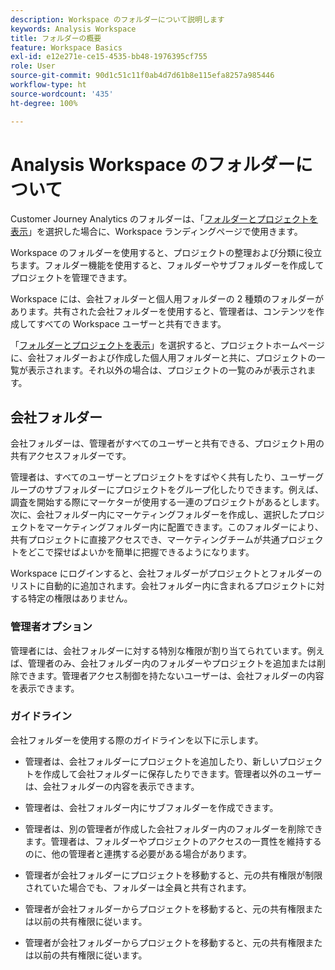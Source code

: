 ```yaml
---
description: Workspace のフォルダーについて説明します
keywords: Analysis Workspace
title: フォルダーの概要
feature: Workspace Basics
exl-id: e12e271e-ce15-4535-bb48-1976395cf755
role: User
source-git-commit: 90d1c51c11f0ab4d7d61b8e115efa8257a985446
workflow-type: ht
source-wordcount: '435'
ht-degree: 100%

---
```


# Analysis Workspace のフォルダーについて

Customer Journey Analytics のフォルダーは、「[フォルダーとプロジェクトを表示](../freeform-overview.md#show-selector)」を選択した場合に、Workspace ランディングページで使用きます。

Workspace のフォルダーを使用すると、プロジェクトの整理および分類に役立ちます。フォルダー機能を使用すると、フォルダーやサブフォルダーを作成してプロジェクトを管理できます。

Workspace には、会社フォルダーと個人用フォルダーの 2 種類のフォルダーがあります。共有された会社フォルダーを使用すると、管理者は、コンテンツを作成してすべての Workspace ユーザーと共有できます。

「[フォルダーとプロジェクトを表示](../freeform-overview.md#show-selector)」を選択すると、プロジェクトホームページに、会社フォルダーおよび作成した個人用フォルダーと共に、プロジェクトの一覧が表示されます。それ以外の場合は、プロジェクトの一覧のみが表示されます。


## 会社フォルダー

会社フォルダーは、管理者がすべてのユーザーと共有できる、プロジェクト用の共有アクセスフォルダーです。

管理者は、すべてのユーザーとプロジェクトをすばやく共有したり、ユーザーグループのサブフォルダーにプロジェクトをグループ化したりできます。例えば、調査を開始する際にマーケターが使用する一連のプロジェクトがあるとします。次に、会社フォルダー内にマーケティングフォルダーを作成し、選択したプロジェクトをマーケティングフォルダー内に配置できます。このフォルダーにより、共有プロジェクトに直接アクセスでき、マーケティングチームが共通プロジェクトをどこで探せばよいかを簡単に把握できるようになります。

Workspace にログインすると、会社フォルダーがプロジェクトとフォルダーのリストに自動的に追加されます。会社フォルダー内に含まれるプロジェクトに対する特定の権限はありません。

### 管理者オプション

管理者には、会社フォルダーに対する特別な権限が割り当てられています。例えば、管理者のみ、会社フォルダー内のフォルダーやプロジェクトを追加または削除できます。管理者アクセス制御を持たないユーザーは、会社フォルダーの内容を表示できます。

<!--
![The Projects page showing the admin options.](/help/analysis-workspace/build-workspace-project/assets/admin-options.png)

Non-Admins have limited options.

![The Projects page showing the non-admin options for folders.](/help/analysis-workspace/build-workspace-project/assets/non-admin-folder-options.png)

-->

### ガイドライン

会社フォルダーを使用する際のガイドラインを以下に示します。

- 管理者は、会社フォルダーにプロジェクトを追加したり、新しいプロジェクトを作成して会社フォルダーに保存したりできます。管理者以外のユーザーは、会社フォルダーの内容を表示できます。

- 管理者は、会社フォルダー内にサブフォルダーを作成できます。

- 管理者は、別の管理者が作成した会社フォルダー内のフォルダーを削除できます。管理者は、フォルダーやプロジェクトのアクセスの一貫性を維持するのに、他の管理者と連携する必要がある場合があります。

- 管理者が会社フォルダーにプロジェクトを移動すると、元の共有権限が制限されていた場合でも、フォルダーは全員と共有されます。
- 管理者が会社フォルダーからプロジェクトを移動すると、元の共有権限または以前の共有権限に従います。

- 管理者が会社フォルダーからプロジェクトを移動すると、元の共有権限または以前の共有権限に従います。
